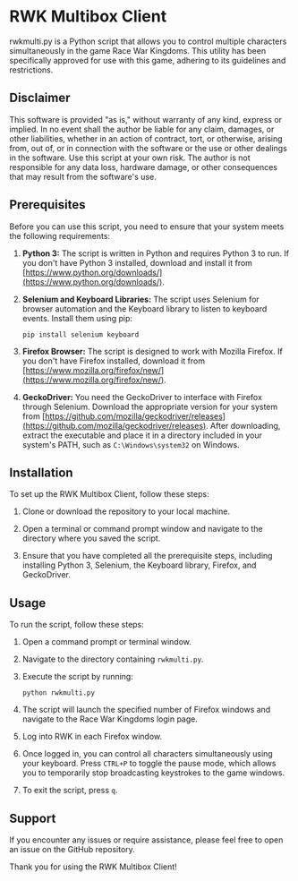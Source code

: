 # RWK Multibox Client

rwkmulti.py is a Python script that allows you to control multiple characters simultaneously in the game Race War Kingdoms. This utility has been specifically approved for use with this game, adhering to its guidelines and restrictions.

## Disclaimer

This software is provided "as is," without warranty of any kind, express or implied. In no event shall the author be liable for any claim, damages, or other liabilities, whether in an action of contract, tort, or otherwise, arising from, out of, or in connection with the software or the use or other dealings in the software. Use this script at your own risk. The author is not responsible for any data loss, hardware damage, or other consequences that may result from the software's use.

## Prerequisites

Before you can use this script, you need to ensure that your system meets the following requirements:

1. **Python 3:** The script is written in Python and requires Python 3 to run. If you don't have Python 3 installed, download and install it from [https://www.python.org/downloads/](https://www.python.org/downloads/).

2. **Selenium and Keyboard Libraries:** The script uses Selenium for browser automation and the Keyboard library to listen to keyboard events. Install them using pip:

   ```
   pip install selenium keyboard
   ```

3. **Firefox Browser:** The script is designed to work with Mozilla Firefox. If you don't have Firefox installed, download it from [https://www.mozilla.org/firefox/new/](https://www.mozilla.org/firefox/new/).

4. **GeckoDriver:** You need the GeckoDriver to interface with Firefox through Selenium. Download the appropriate version for your system from [https://github.com/mozilla/geckodriver/releases](https://github.com/mozilla/geckodriver/releases). After downloading, extract the executable and place it in a directory included in your system's PATH, such as `C:\Windows\system32` on Windows.

## Installation

To set up the RWK Multibox Client, follow these steps:

1. Clone or download the repository to your local machine.

2. Open a terminal or command prompt window and navigate to the directory where you saved the script.

3. Ensure that you have completed all the prerequisite steps, including installing Python 3, Selenium, the Keyboard library, Firefox, and GeckoDriver.

## Usage

To run the script, follow these steps:

1. Open a command prompt or terminal window.

2. Navigate to the directory containing `rwkmulti.py`.

3. Execute the script by running:

   ```
   python rwkmulti.py
   ```

4. The script will launch the specified number of Firefox windows and navigate to the Race War Kingdoms login page.

5. Log into RWK in each Firefox window.

6. Once logged in, you can control all characters simultaneously using your keyboard. Press `CTRL+P` to toggle the pause mode, which allows you to temporarily stop broadcasting keystrokes to the game windows.

7. To exit the script, press `q`.

## Support

If you encounter any issues or require assistance, please feel free to open an issue on the GitHub repository.

Thank you for using the RWK Multibox Client!
